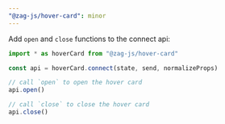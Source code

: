 ```yaml
---
"@zag-js/hover-card": minor
---
```


Add `open` and `close` functions to the connect api:

```ts
import * as hoverCard from "@zag-js/hover-card"

const api = hoverCard.connect(state, send, normalizeProps)

// call `open` to open the hover card
api.open()

// call `close` to close the hover card
api.close()
```
